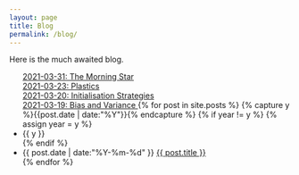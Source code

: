 ```yaml
---
layout: page
title: Blog
permalink: /blog/
---
```


Here is the much awaited blog.

<ul class="listing">
<a href="/resume/The_Morning_Star.pdf">2021-03-31: The Morning Star</a>
<br>
<a href="/resume/Plastics.pdf">2021-03-23: Plastics</a>
<br>
<a href= "/resume/Initialisation_Strategies.pdf">2021-03-20: Initialisation Strategies</a>
<br>
 <a href= "/resume/Bias_and_Variance.pdf">2021-03-19: Bias and Variance </a>
{% for post in site.posts %}
  {% capture y %}{{post.date | date:"%Y"}}{% endcapture %}
  {% if year != y %}
    {% assign year = y %}
    <li class="listing-seperator">{{ y }}</li>
  {% endif %}
  <li class="listing-item">
    <time datetime="{{ post.date | date:"%Y-%m-%d" }}">{{ post.date | date:"%Y-%m-%d" }}</time>
    <a href="{{ post.url | prepend: site.baseurl }}" title="{{ post.title }}">{{ post.title }}</a>
  </li>
{% endfor %}
 
</ul>
